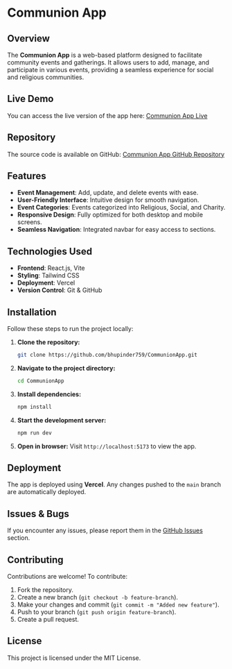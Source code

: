 # Communion App

## Overview
The **Communion App** is a web-based platform designed to facilitate community events and gatherings. It allows users to add, manage, and participate in various events, providing a seamless experience for social and religious communities.

## Live Demo
You can access the live version of the app here:
[Communion App Live](https://communion-app-nu.vercel.app/)

## Repository
The source code is available on GitHub:
[Communion App GitHub Repository](https://github.com/bhupinder759/CommunionApp.git)

## Features
- **Event Management**: Add, update, and delete events with ease.
- **User-Friendly Interface**: Intuitive design for smooth navigation.
- **Event Categories**: Events categorized into Religious, Social, and Charity.
- **Responsive Design**: Fully optimized for both desktop and mobile screens.
- **Seamless Navigation**: Integrated navbar for easy access to sections.

## Technologies Used
- **Frontend**: React.js, Vite
- **Styling**: Tailwind CSS
- **Deployment**: Vercel
- **Version Control**: Git & GitHub

## Installation
Follow these steps to run the project locally:

1. **Clone the repository:**
   ```sh
   git clone https://github.com/bhupinder759/CommunionApp.git
   ```

2. **Navigate to the project directory:**
   ```sh
   cd CommunionApp
   ```

3. **Install dependencies:**
   ```sh
   npm install
   ```

4. **Start the development server:**
   ```sh
   npm run dev
   ```

5. **Open in browser:**
   Visit `http://localhost:5173` to view the app.

## Deployment
The app is deployed using **Vercel**. Any changes pushed to the `main` branch are automatically deployed.

## Issues & Bugs
If you encounter any issues, please report them in the [GitHub Issues](https://github.com/bhupinder759/CommunionApp/issues) section.

## Contributing
Contributions are welcome! To contribute:
1. Fork the repository.
2. Create a new branch (`git checkout -b feature-branch`).
3. Make your changes and commit (`git commit -m "Added new feature"`).
4. Push to your branch (`git push origin feature-branch`).
5. Create a pull request.

## License
This project is licensed under the MIT License.

